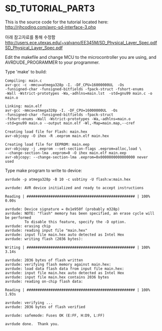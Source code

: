 # SD_TUTORIAL_PART3

This is the source code for the tutorial located here:
http://rjhcoding.com/avrc-sd-interface-3.php

아래 참고자료를 통해 수정함
http://users.ece.utexas.edu/~valvano/EE345M/SD_Physical_Layer_Spec.pdf
[SD_Physical_Layer_Spec.pdf](https://github.com/Gwangho-Choi/SD_TUTORIAL_PART3/files/10996637/SD_Physical_Layer_Spec.pdf)

Edit the makefile and change MCU to the microcontroller you are using, and AVRDUDE_PROGRAMMER to your programmer.

Type 'make' to build:

```
Compiling: main.c
avr-gcc -c -mmcu=atmega328p -I. -DF_CPU=16000000UL  -Os 
-funsigned-char -funsigned-bitfields -fpack-struct -fshort-enums 
-Wall -Wstrict-prototypes -Wa,-adhlns=main.lst  -std=gnu99 main.c -o main.o

Linking: main.elf
avr-gcc -mmcu=atmega328p -I. -DF_CPU=16000000UL  -Os 
-funsigned-char -funsigned-bitfields -fpack-struct 
-fshort-enums -Wall -Wstrict-prototypes -Wa,-adhlns=main.o  
-std=gnu99 main.o --output main.elf -Wl,-Map=main.map,--cref

Creating load file for Flash: main.hex
avr-objcopy -O ihex -R .eeprom main.elf main.hex

Creating load file for EEPROM: main.eep
avr-objcopy -j .eeprom --set-section-flags .eeprom=alloc,load \
--change-section-lma .eeprom=0 -O ihex main.elf main.eep
avr-objcopy: --change-section-lma .eeprom=0x0000000000000000 never used
```

Type make program to write to device:
```
avrdude -p atmega328p -B 10 -c usbtiny -U flash:w:main.hex

avrdude: AVR device initialized and ready to accept instructions

Reading | ################################################## | 100% 0.00s

avrdude: Device signature = 0x1e950f (probably m328p)
avrdude: NOTE: "flash" memory has been specified, an erase cycle will be performed
         To disable this feature, specify the -D option.
avrdude: erasing chip
avrdude: reading input file "main.hex"
avrdude: input file main.hex auto detected as Intel Hex
avrdude: writing flash (2036 bytes):

Writing | ################################################## | 100% 3.14s

avrdude: 2036 bytes of flash written
avrdude: verifying flash memory against main.hex:
avrdude: load data flash data from input file main.hex:
avrdude: input file main.hex auto detected as Intel Hex
avrdude: input file main.hex contains 2036 bytes
avrdude: reading on-chip flash data:

Reading | ################################################## | 100% 1.93s

avrdude: verifying ...
avrdude: 2036 bytes of flash verified

avrdude: safemode: Fuses OK (E:FF, H:D9, L:FF)

avrdude done.  Thank you.
```

